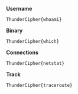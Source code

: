 **Username**
```
ThunderCipher{whoami}
```

**Binary**
```
ThunderCipher{which}
```

**Connections**
```
ThunderCipher{netstat}
```

**Track**
```
ThunderCipher{traceroute}
```
